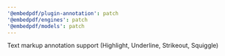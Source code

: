 ```yaml
---
'@embedpdf/plugin-annotation': patch
'@embedpdf/engines': patch
'@embedpdf/models': patch
---
```


Text markup annotation support (Highlight, Underline, Strikeout, Squiggle)
